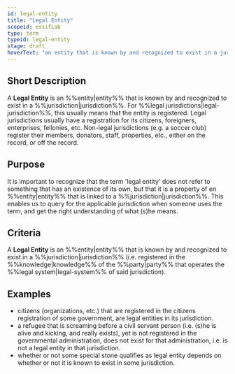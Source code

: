 ```yaml
---
id: legal-entity
title: "Legal Entity"
scopeid: essifLab
type: term
typeid: legal-entity
stage: draft
hoverText: "an entity that is known by and recognized to exist in a jurisdiction"
---
```


## Short Description
<!--REQUIRED--in 1-3 sentences that describe the concept to a layperson with reasonable accuracy.-->
A **Legal Entity** is an %%entity|entity%% that is known by and recognized to exist in a %%jurisdiction|jurisdiction%%. For %%legal jurisdictions|legal-jurisdiction%%, this usually means that the entity is registered. Legal jurisdictions usually have a registration for its citizens, foreigners, enterprises, fellonies, etc. Non-legal jurisdictions (e.g. a soccer club) register their members, donators, staff, properties, etc., either on the record, or off the record.

## Purpose
<!--Describe why the concept is needed. What purposes does it serve? What can you do with it that you cannot do (as well) without it? What objectives does it help realize? Why is this concept relevant within its scope of definition?-->
It is important to recognize that the term 'legal entity' does not refer to something that has an existence of its own, but that it is a property of en %%entity|entity%% that is linked to a %%jurisdiction|jurisdiction%%. This enables us to query for the applicable jurisdiction when someone uses the term, and get the right understanding of what (s)he means.

## Criteria
A **Legal Entity** is an %%entity|entity%% that is known by and recognized to exist in a %%jurisdiction|jurisdiction%% (i.e. registered in the %%knowledge|knowledge%% of the %%party|party%% that operates the %%legal system|legal-system%% of said jurisdiction).

## Examples
<!--Provide a few sentences in which you give examples that obviously qualify as instances of `<New Term>`, and that do NOT obviously qualify. Also, provide examples that are not (so) obvious, but help users to better understand its intension.-->
- citizens (organizations, etc.) that are registered in the citizens registration of some government, are legal entities in its jurisdiction.
- a refugee that is screaming before a civil servant person (i.e. (s)he is alive and kicking, and really exists), yet is not registered in the governmental administration, does not exist for that administration, i.e. is not a legal entity in that jurisdiction.
- whether or not some special stone qualifies as legal entity depends on whether or not it is known to exist in some jurisdiction.